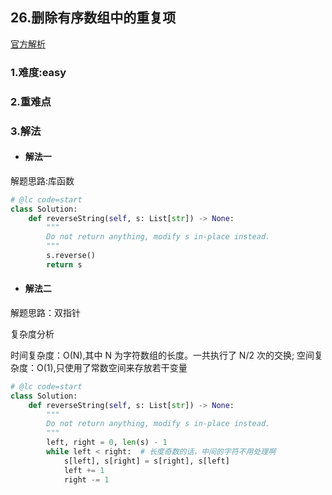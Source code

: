 ## 26.删除有序数组中的重复项

[官方解析](<https://leetcode-cn.com/problems/reverse-string/solution/>)

### 1.难度:easy

### 2.重难点

### 3.解法

* #### 解法一

解题思路:库函数

```python
# @lc code=start
class Solution:
    def reverseString(self, s: List[str]) -> None:
        """
        Do not return anything, modify s in-place instead.
        """
        s.reverse()
        return s
```

* #### 解法二

解题思路：双指针

复杂度分析

时间复杂度：O(N),其中 N 为字符数组的长度。一共执行了 N/2 次的交换;
空间复杂度：O(1),只使用了常数空间来存放若干变量

```python
# @lc code=start
class Solution:
    def reverseString(self, s: List[str]) -> None:
        """
        Do not return anything, modify s in-place instead.
        """
        left, right = 0, len(s) - 1
        while left < right:  # 长度奇数的话，中间的字符不用处理啊
            s[left], s[right] = s[right], s[left]
            left += 1
            right -= 1
```
